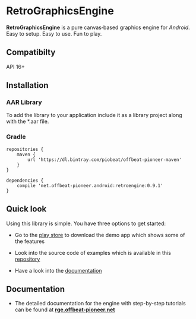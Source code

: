 # RetroGraphicsEngine

**RetroGraphicsEngine** is a pure canvas‑based graphics engine for _Android_.
Easy to setup. Easy to use. Fun to play.

## Compatibilty

API 16+

## Installation

### AAR Library
To add the library to your
application include it as a library project along with the *.aar file.

### Gradle

```
repositories {
    maven {
        url 'https://dl.bintray.com/piobeat/offbeat-pioneer-maven'
    }
}

dependencies {
    compile 'net.offbeat-pioneer.android:retroengine:0.9.1'
}
```

## Quick look

Using this library is simple. You have three options to get started:

* Go to the [play store]() to download the demo app which shows some of the
features

* Look into the source code of examples which is available in this [repository]()

* Have a look into the [documentation](#documentation)

## <a name="documentation"></a> Documentation

* The detailed documentation for the engine with step-by-step tutorials
 can be found at **[rge.offbeat-pioneer.net](http://rge.offbeat-pioneer.net)**

<!--* Javadoc can be found **[here]()**-->

